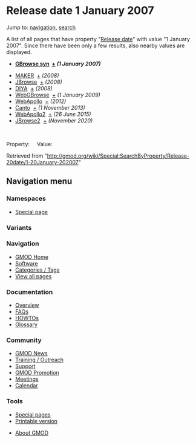 <div id="mw-page-base" class="noprint">

</div>

<div id="mw-head-base" class="noprint">

</div>

<div id="content" class="mw-body" role="main">

<span id="top"></span>

<div id="mw-js-message" style="display:none;">

</div>



# <span dir="auto">Release date 1 January 2007</span>

<div id="bodyContent">

<div id="contentSub">

</div>

<div id="jump-to-nav" class="mw-jump">

Jump to: [navigation](#mw-navigation), [search](#p-search)

</div>

<div id="mw-content-text">

A list of all pages that have property "[Release
date](/wiki/Property:Release_date "Property:Release date")" with value
"1 January 2007". Since there have been only a few results, also nearby
values are displayed.  

<!-- -->

- **[GBrowse
  syn](/wiki/GBrowse_syn "GBrowse syn")  <span class="smwbrowse">[+](/wiki/Special:Browse/GBrowse-20syn "Special:Browse/GBrowse-20syn")</span>
  *<span class="small">(1 January 2007)</span>***

<!-- -->

- [MAKER](/wiki/MAKER "MAKER")  <span class="smwbrowse">[+](/wiki/Special:Browse/MAKER "Special:Browse/MAKER")</span>
  *<span class="small">(2008)</span>*
- [JBrowse](/wiki/JBrowse "JBrowse")  <span class="smwbrowse">[+](/wiki/Special:Browse/JBrowse "Special:Browse/JBrowse")</span>
  *<span class="small">(2008)</span>*
- [DIYA](/wiki/DIYA "DIYA")  <span class="smwbrowse">[+](/wiki/Special:Browse/DIYA "Special:Browse/DIYA")</span>
  *<span class="small">(2008)</span>*
- [WebGBrowse](/wiki/WebGBrowse "WebGBrowse")  <span class="smwbrowse">[+](/wiki/Special:Browse/WebGBrowse "Special:Browse/WebGBrowse")</span>
  *<span class="small">(1 January 2009)</span>*
- [WebApollo](/wiki/WebApollo "WebApollo")  <span class="smwbrowse">[+](/wiki/Special:Browse/WebApollo "Special:Browse/WebApollo")</span>
  *<span class="small">(2012)</span>*
- [Canto](/wiki/Canto "Canto")  <span class="smwbrowse">[+](/wiki/Special:Browse/Canto "Special:Browse/Canto")</span>
  *<span class="small">(1 November 2013)</span>*
- [WebApollo2](/wiki/WebApollo2 "WebApollo2")  <span class="smwbrowse">[+](/wiki/Special:Browse/WebApollo2 "Special:Browse/WebApollo2")</span>
  *<span class="small">(26 June 2015)</span>*
- [JBrowse2](/wiki/JBrowse2 "JBrowse2")  <span class="smwbrowse">[+](/wiki/Special:Browse/JBrowse2 "Special:Browse/JBrowse2")</span>
  *<span class="small">(November 2020)</span>*

 

Property:     Value:

</div>

<div class="printfooter">

Retrieved from
"<http://gmod.org/wiki/Special:SearchByProperty/Release-20date/1-20January-202007>"

</div>

<div id="catlinks" class="catlinks catlinks-allhidden">

</div>

<div class="visualClear">

</div>

</div>

</div>

<div id="mw-navigation">

## Navigation menu

<div id="mw-head">



<div id="left-navigation">

<div id="p-namespaces" class="vectorTabs" role="navigation"
aria-labelledby="p-namespaces-label">

### Namespaces

- <span id="ca-nstab-special">[Special
  page](/wiki/Special:SearchByProperty/Release-20date/1-20January-202007 "This is a special page, you cannot edit the page itself")</span>

</div>

<div id="p-variants" class="vectorMenu emptyPortlet" role="navigation"
aria-labelledby="p-variants-label">

### 

### Variants[](#)

<div class="menu">

</div>

</div>

</div>





</div>



</div>

</div>

</div>

<div id="mw-panel">

<div id="p-logo" role="banner">

<a href="/wiki/Main_Page"
style="background-image: url(http://gmod.org/images/GMOD-cogs.png);"
title="Visit the main page"></a>

</div>

<div id="p-Navigation" class="portal" role="navigation"
aria-labelledby="p-Navigation-label">

### Navigation

<div class="body">

- <span id="n-GMOD-Home">[GMOD Home](/wiki/Main_Page)</span>
- <span id="n-Software">[Software](/wiki/GMOD_Components)</span>
- <span id="n-Categories-.2F-Tags">[Categories /
  Tags](/wiki/Categories)</span>
- <span id="n-View-all-pages">[View all
  pages](/wiki/Special:AllPages)</span>

</div>

</div>

<div id="p-Documentation" class="portal" role="navigation"
aria-labelledby="p-Documentation-label">

### Documentation

<div class="body">

- <span id="n-Overview">[Overview](/wiki/Overview)</span>
- <span id="n-FAQs">[FAQs](/wiki/Category:FAQ)</span>
- <span id="n-HOWTOs">[HOWTOs](/wiki/Category:HOWTO)</span>
- <span id="n-Glossary">[Glossary](/wiki/Glossary)</span>

</div>

</div>

<div id="p-Community" class="portal" role="navigation"
aria-labelledby="p-Community-label">

### Community

<div class="body">

- <span id="n-GMOD-News">[GMOD News](/wiki/GMOD_News)</span>
- <span id="n-Training-.2F-Outreach">[Training /
  Outreach](/wiki/Training_and_Outreach)</span>
- <span id="n-Support">[Support](/wiki/Support)</span>
- <span id="n-GMOD-Promotion">[GMOD
  Promotion](/wiki/GMOD_Promotion)</span>
- <span id="n-Meetings">[Meetings](/wiki/Meetings)</span>
- <span id="n-Calendar">[Calendar](/wiki/Calendar)</span>

</div>

</div>

<div id="p-tb" class="portal" role="navigation"
aria-labelledby="p-tb-label">

### Tools

<div class="body">

- <span id="t-specialpages"><a href="/wiki/Special:SpecialPages" accesskey="q"
  title="A list of all special pages [q]">Special pages</a></span>
- <span id="t-print"><a
  href="/mediawiki/index.php?title=Special:SearchByProperty/Release-20date/1-20January-202007&amp;printable=yes"
  rel="alternate" accesskey="p"
  title="Printable version of this page [p]">Printable version</a></span>

</div>

</div>

</div>

</div>

<div id="footer" role="contentinfo">

- <span id="footer-places-about">[About
  GMOD](/wiki/GMOD:About "GMOD:About")</span>

<!-- -->






</div>
